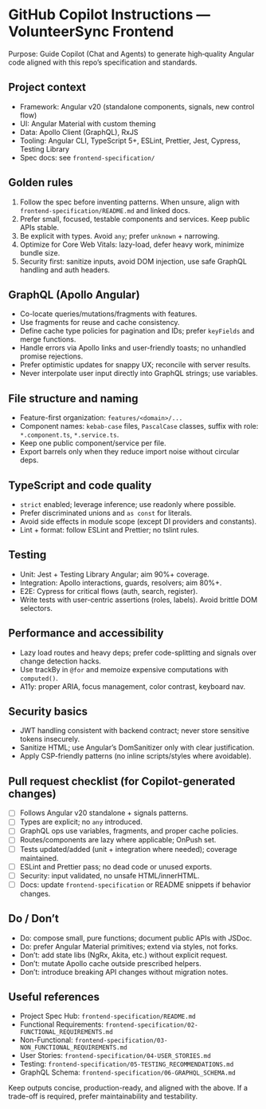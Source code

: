 # GitHub Copilot Instructions — VolunteerSync Frontend

Purpose: Guide Copilot (Chat and Agents) to generate high‑quality Angular code aligned with this repo’s specification and standards.

## Project context

- Framework: Angular v20 (standalone components, signals, new control flow)
- UI: Angular Material with custom theming
- Data: Apollo Client (GraphQL), RxJS
- Tooling: Angular CLI, TypeScript 5+, ESLint, Prettier, Jest, Cypress, Testing Library
- Spec docs: see `frontend-specification/`

## Golden rules

1. Follow the spec before inventing patterns. When unsure, align with `frontend-specification/README.md` and linked docs.
2. Prefer small, focused, testable components and services. Keep public APIs stable.
3. Be explicit with types. Avoid `any`; prefer `unknown` + narrowing.
4. Optimize for Core Web Vitals: lazy-load, defer heavy work, minimize bundle size.
5. Security first: sanitize inputs, avoid DOM injection, use safe GraphQL handling and auth headers.

## GraphQL (Apollo Angular)

- Co-locate queries/mutations/fragments with features.
- Use fragments for reuse and cache consistency.
- Define cache type policies for pagination and IDs; prefer `keyFields` and merge functions.
- Handle errors via Apollo links and user-friendly toasts; no unhandled promise rejections.
- Prefer optimistic updates for snappy UX; reconcile with server results.
- Never interpolate user input directly into GraphQL strings; use variables.

## File structure and naming

- Feature-first organization: `features/<domain>/...`
- Component names: `kebab-case` files, `PascalCase` classes, suffix with role: `*.component.ts`, `*.service.ts`.
- Keep one public component/service per file.
- Export barrels only when they reduce import noise without circular deps.

## TypeScript and code quality

- `strict` enabled; leverage inference; use readonly where possible.
- Prefer discriminated unions and `as const` for literals.
- Avoid side effects in module scope (except DI providers and constants).
- Lint + format: follow ESLint and Prettier; no tslint rules.

## Testing

- Unit: Jest + Testing Library Angular; aim 90%+ coverage.
- Integration: Apollo interactions, guards, resolvers; aim 80%+.
- E2E: Cypress for critical flows (auth, search, register).
- Write tests with user-centric assertions (roles, labels). Avoid brittle DOM selectors.

## Performance and accessibility

- Lazy load routes and heavy deps; prefer code-splitting and signals over change detection hacks.
- Use trackBy in `@for` and memoize expensive computations with `computed()`.
- A11y: proper ARIA, focus management, color contrast, keyboard nav.

## Security basics

- JWT handling consistent with backend contract; never store sensitive tokens insecurely.
- Sanitize HTML; use Angular’s DomSanitizer only with clear justification.
- Apply CSP-friendly patterns (no inline scripts/styles where avoidable).

## Pull request checklist (for Copilot-generated changes)

- [ ] Follows Angular v20 standalone + signals patterns.
- [ ] Types are explicit; no `any` introduced.
- [ ] GraphQL ops use variables, fragments, and proper cache policies.
- [ ] Routes/components are lazy where applicable; OnPush set.
- [ ] Tests updated/added (unit + integration where needed); coverage maintained.
- [ ] ESLint and Prettier pass; no dead code or unused exports.
- [ ] Security: input validated, no unsafe HTML/innerHTML.
- [ ] Docs: update `frontend-specification` or README snippets if behavior changes.

## Do / Don’t

- Do: compose small, pure functions; document public APIs with JSDoc.
- Do: prefer Angular Material primitives; extend via styles, not forks.
- Don’t: add state libs (NgRx, Akita, etc.) without explicit request.
- Don’t: mutate Apollo cache outside prescribed helpers.
- Don’t: introduce breaking API changes without migration notes.

## Useful references

- Project Spec Hub: `frontend-specification/README.md`
- Functional Requirements: `frontend-specification/02-FUNCTIONAL_REQUIREMENTS.md`
- Non-Functional: `frontend-specification/03-NON_FUNCTIONAL_REQUIREMENTS.md`
- User Stories: `frontend-specification/04-USER_STORIES.md`
- Testing: `frontend-specification/05-TESTING_RECOMMENDATIONS.md`
- GraphQL Schema: `frontend-specification/06-GRAPHQL_SCHEMA.md`

Keep outputs concise, production-ready, and aligned with the above. If a trade-off is required, prefer maintainability and testability.
